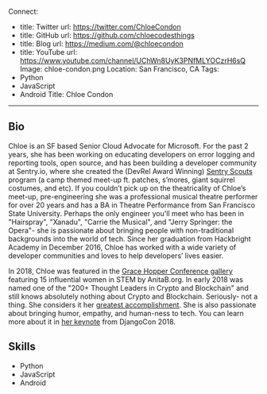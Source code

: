 Connect:
  - title: Twitter
    url: https://twitter.com/ChloeCondon
  - title: GitHub
    url: https://github.com/chloecodesthings
  - title: Blog
    url: https://medium.com/@chloecondon
  - title: YouTube
    url: https://www.youtube.com/channel/UChWn8UyK3PNfMLYOCzrH6sQ
Image: chloe-condon.png
Location: San Francisco, CA
Tags:
  - Python
  - JavaScript
  - Android
Title: Chloe Condon
---
## Bio
Chloe is an SF based Senior Cloud Advocate for Microsoft. For the past 2 years, she has been working on educating developers on error logging and reporting tools, open source, and has been building a developer community at Sentry.io, where she created the (DevRel Award Winning) [Sentry Scouts](https://www.youtube.com/watch?v=2n3GHyWTaM8) program (a camp themed meet-up ft. patches, s’mores, giant squirrel costumes, and etc). If you couldn’t pick up on the theatricality of Chloe’s meet-up, pre-engineering she was a professional musical theatre performer for over 20 years and has a BA in Theatre Performance from San Francisco State University. Perhaps the only engineer you'll meet who has been in "Hairspray", "Xanadu", "Carrie the Musical", and "Jerry Springer: the Opera"- she is passionate about bringing people with non-traditional backgrounds into the world of tech. Since her graduation from Hackbright Academy in December 2016, Chloe has worked with a wide variety of developer communities and loves to help developers’ lives easier.

In 2018, Chloe was featured in the [Grace Hopper Conference gallery](https://vimeo.com/289762602/30c246c503) featuring 15 influential women in STEM by AnitaB.org. In early 2018 was named one of the "200+ Thought Leaders in Crypto and Blockchain" and still knows absolutely nothing about Crypto and Blockchain. Seriously- not a thing. She considers it her [greatest accomplishment](https://medium.com/newco/how-to-succeed-at-being-a-crypto-blockchain-influencer-without-really-trying-949327ea2d47). She is also passionate about bringing humor, empathy, and human-ness to tech. You can learn more about it in [her keynote](https://www.youtube.com/watch?v=2D14UpKkPtI) from DjangoCon 2018.

## Skills
* Python
* JavaScript
* Android

